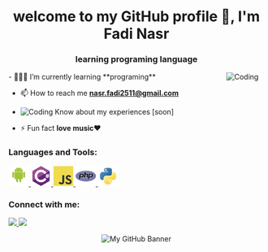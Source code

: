 <h1 align="center">welcome to my GitHub profile 👋, I'm Fadi Nasr</h1>
<h3 align="center">learning programing language</h3>
<img align="right" alt="Coding" width="75" " src="https://media2.giphy.com/media/v1.Y2lkPTc5MGI3NjExd2tidG5jdXh3Z3MwYWt1Mmw2aDlodnRvdXo2d242cnNvZ3R5MWNhaSZlcD12MV9pbnRlcm5hbF9naWZfYnlfaWQmY3Q9Zw/78XCFBGOlS6keY1Bil/giphy.gif">
- 🧑🏽‍🏫 I’m currently learning **programing**

- 📫 How to reach me **nasr.fadi2511@gmail.com**

- <img  alt="Coding" width="40" src="https://media4.giphy.com/media/jdPMeyv9rn0hZHh8n9/200w.webp?cid=ecf05e477z1ua02836hi0g9gzq0rmnf3ui3w4bcqi7ckd2x7&rid=200w.webp&ct=s"> Know about my experiences [soon]

- ⚡ Fun fact **love music❤️**








<h3 align="left">Languages and Tools:</h3>
<p align="left"> <a href="https://developer.android.com" target="_blank" rel="noreferrer"> <img src="https://raw.githubusercontent.com/devicons/devicon/master/icons/android/android-original-wordmark.svg" alt="android" width="40" height="40"/> </a> <a href="https://www.w3schools.com/cs/" target="_blank" rel="noreferrer"> <img src="https://raw.githubusercontent.com/devicons/devicon/master/icons/csharp/csharp-original.svg" alt="csharp" width="40" height="40"/> </a> <a href="https://developer.mozilla.org/en-US/docs/Web/JavaScript" target="_blank" rel="noreferrer"> <img src="https://raw.githubusercontent.com/devicons/devicon/master/icons/javascript/javascript-original.svg" alt="javascript" width="40" height="40"/> </a> <a href="https://www.php.net" target="_blank" rel="noreferrer"> <img src="https://raw.githubusercontent.com/devicons/devicon/master/icons/php/php-original.svg" alt="php" width="40" height="40"/> </a> <a href="https://www.python.org" target="_blank" rel="noreferrer"> <img src="https://raw.githubusercontent.com/devicons/devicon/master/icons/python/python-original.svg" alt="python" width="40" height="40"/> </a> </p>

<h3 align="left">Connect with me:</h3>
<div >
  <a href="https://wa.me/0096181852076">
    <img width="50" src="https://upload.wikimedia.org/wikipedia/commons/thumb/6/6b/WhatsApp.svg/130px-WhatsApp.svg.png"/>
  </a>
  <a href="https://www.instagram.com/nasrfadi?igsh=Y3lld3o4OW13MXdt">
    <img width="50" src="https://upload.wikimedia.org/wikipedia/commons/thumb/9/95/Instagram_logo_2022.svg/150px-Instagram_logo_2022.svg.png"/>
  </a>
</div>


<p align="center">
  <img src="DALL·E 2025-03-09 22.39.42 - A modern and professional GitHub profile banner for a web developer. The design features a dark blue to purple gradient background with a futuristic t.webp" alt="My GitHub Banner">
</p>

